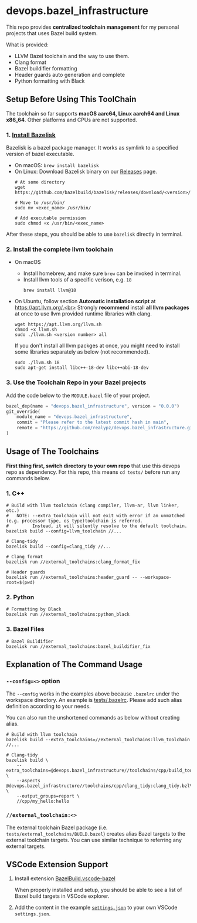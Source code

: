 # devops.bazel_infrastructure
This repo provides **centralized toolchain management** for my personal projects that uses Bazel build system.

What is provided:
* LLVM Bazel toolchain and the way to use them.
* Clang format
* Bazel buildifier formatting
* Header guards auto generation and complete
* Python formatting with Black

## Setup Before Using This ToolChain
The toolchain so far supports **macOS aarc64, Linux aarch64 and Linux x86_64**. Other platforms and CPUs are not supported.
### 1. [Install Bazelisk](https://github.com/bazelbuild/bazelisk?tab=readme-ov-file#installation)<br>
Bazelisk is a bazel package manager. It works as symlink to a specified version of bazel executable.
* On macOS: `brew install bazelisk`
* On Linux: Download Bazelisk binary on our [Releases](https://github.com/bazelbuild/bazelisk/releases) page.
    ```shell
    # At some directory
    wget https://github.com/bazelbuild/bazelisk/releases/download/<version>/<exec_name>

    # Move to /usr/bin/
    sudo mv <exec_name> /usr/bin/

    # Add executable permission
    sudo chmod +x /usr/bin/<exec_name>
    ```
After these steps, you should be able to use `bazelisk` directly in terminal.

### 2. Install the complete llvm toolchain
* On macOS
    * Install homebrew, and make sure `brew` can be invoked in terminal.
    * Install llvm tools of a specific verison, e.g. `18`
        ```shell
        brew install llvm@18
        ```
* On Ubuntu, follow section **Automatic installation script** at https://apt.llvm.org/.<br>
    Strongly **recommend** install **all llvm packages** at once to use llvm provided runtime libraries with clang.
    ```shell
    wget https://apt.llvm.org/llvm.sh
    chmod +x llvm.sh
    sudo ./llvm.sh <version number> all
    ```

  If you don't install all llvm packges at once, you might need to install some libraries separately as below (not recommended).
    ```shell
    sudo ./llvm.sh 18
    sudo apt-get install libc++-18-dev libc++abi-18-dev
    ```

### 3. Use the Toolchain Repo in your Bazel projects
Add the code below to the `MODULE.bazel` file of your project.
```python
bazel_dep(name = "devops.bazel_infrastructure", version = "0.0.0")
git_override(
    module_name = "devops.bazel_infrastructure",
    commit = "Please refer to the latest commit hash in main",
    remote = "https://github.com/realypz/devops.bazel_infrastructure.git",
)
```

## Usage of The Toolchains
**First thing first, switch directory to your own repo** that use this devops repo as dependency. For this repo, this means `cd tests/` before run any commands below.
### 1. C++
```shell
# Build with llvm toolchain (clang compiler, llvm-ar, llvm linker, etc.)
#   NOTE: --extra_toolchain will not exit with error if an unmatched (e.g. processor type, os type)toolchain is referred.
#         Instead, it will silently resolve to the default toolchain.
bazelisk build --config=llvm_toolchain //...

# Clang-tidy
bazelisk build --config=clang_tidy //...

# Clang format
bazelisk run //external_toolchains:clang_format_fix

# Header guards
bazelisk run //external_toolchains:header_guard -- --workspace-root=$(pwd)
```

### 2. Python
```shell
# Formatting by Black
bazelisk run //external_toolchains:python_black
```

### 3. Bazel Files
```shell
# Bazel Buildifier
bazelisk run //external_toolchains:bazel_buildifier_fix
```

## Explanation of The Command Usage
### `--config=<>` option
The `--config` works in the examples above because `.bazelrc` under the workspace directory. An example is [tests/.bazelrc](tests/.bazelrc). Please add such alias definition according to your needs.

You can also run the unshortened commands as below without creating alias.
```shell
# Build with llvm toolchain
bazelisk build --extra_toolchains=//external_toolchains:llvm_toolchain //...

# Clang-tidy
bazelisk build \
    --extra_toolchains=@devops.bazel_infrastructure//toolchains/cpp/build_tools:llvm_toolchain \
    --aspects @devops.bazel_infrastructure//toolchains/cpp/clang_tidy:clang_tidy.bzl%clang_tidy_aspect \
    --output_groups=report \
    //cpp/my_hello:hello
```

### `//external_toolchain:<>`
The external toolchain Bazel package (i.e. `tests/external_toolchains/BUILD.bazel`) creates alias Bazel targets to the external toolchain targets. You can use similar technique to referring any external targets.

## VSCode Extension Support
1. Install extension [BazelBuild.vscode-bazel](https://marketplace.visualstudio.com/items?itemName=BazelBuild.vscode-bazel)
    
    When properly installed and setup, you should be able to see a list of Bazel build targets in VSCode explorer.

2. Add the content in the example [`settings.json`](doc/sample_code/settings.json) to your own VSCode `settings.json`.
